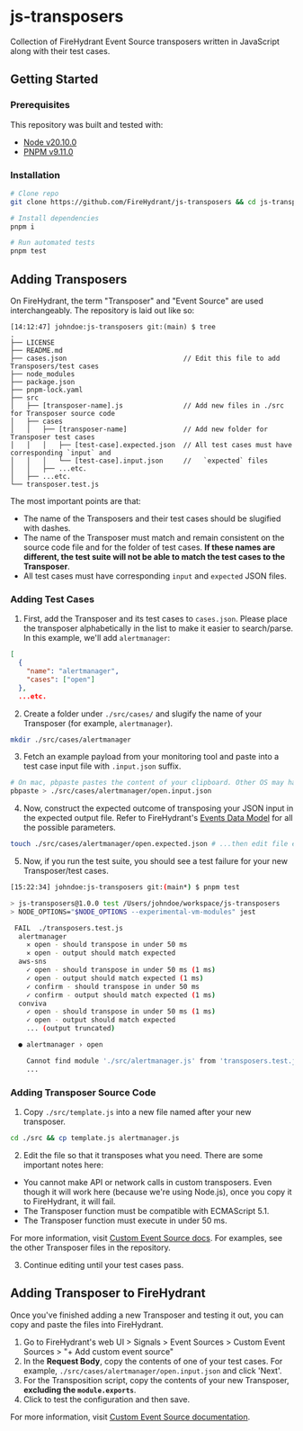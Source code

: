 # js-transposers

Collection of FireHydrant Event Source transposers written in JavaScript along with their test cases.

## Getting Started

### Prerequisites

This repository was built and tested with:

- [Node v20.10.0](https://nodejs.org/en)
- [PNPM v9.11.0](https://pnpm.io/)

### Installation

```bash
# Clone repo
git clone https://github.com/FireHydrant/js-transposers && cd js-transposers

# Install dependencies
pnpm i

# Run automated tests
pnpm test
```

## Adding Transposers

On FireHydrant, the term "Transposer" and "Event Source" are used interchangeably. The repository is laid out like so:
```
[14:12:47] johndoe:js-transposers git:(main) $ tree
.
├── LICENSE
├── README.md
├── cases.json                             // Edit this file to add Transposers/test cases
├── node_modules
├── package.json
├── pnpm-lock.yaml
├── src
│   ├── [transposer-name].js               // Add new files in ./src for Transposer source code
│   ├── cases
│   │   ├── [transposer-name]              // Add new folder for Transposer test cases
│   │   │   ├── [test-case].expected.json  // All test cases must have corresponding `input` and
│   │   │   └── [test-case].input.json     //   `expected` files
│   │   ├── ...etc.
│   ├── ...etc.
└── transposer.test.js
```

The most important points are that:
- The name of the Transposers and their test cases should be slugified with dashes.
- The name of the Transposer must match and remain consistent on the source code file and for the folder of test cases. **If these names are different, the test suite will not be able to match the test cases to the Transposer**.
- All test cases must have corresponding `input` and `expected` JSON files.

### Adding Test Cases

1. First, add the Transposer and its test cases to `cases.json`. Please place the transposer alphabetically in the list to make it easier to search/parse. In this example, we'll add `alertmanager`:
```json
[
  {
    "name": "alertmanager",
    "cases": ["open"]
  },
  ...etc.
```

2. Create a folder under `./src/cases/` and slugify the name of your Transposer (for example, `alertmanager`).
```bash
mkdir ./src/cases/alertmanager
```

3. Fetch an example payload from your monitoring tool and paste into a test case input file with `.input.json` suffix. 
```bash
# On mac, pbpaste pastes the content of your clipboard. Other OS may have different commands. You can also just create the file and paste.
pbpaste > ./src/cases/alertmanager/open.input.json
```

4. Now, construct the expected outcome of transposing your JSON input in the expected output file. Refer to FireHydrant's [Events Data Model](https://docs.firehydrant.com/docs/events-data-model) for all the possible parameters.

```bash
touch ./src/cases/alertmanager/open.expected.json # ...then edit file etc.
```

5. Now, if you run the test suite, you should see a test failure for your new Transposer/test cases.
```bash
[15:22:34] johndoe:js-transposers git:(main*) $ pnpm test

> js-transposers@1.0.0 test /Users/johndoe/workspace/js-transposers
> NODE_OPTIONS="$NODE_OPTIONS --experimental-vm-modules" jest

 FAIL  ./transposers.test.js
  alertmanager
    ✕ open - should transpose in under 50 ms
    ✕ open - output should match expected
  aws-sns
    ✓ open - should transpose in under 50 ms (1 ms)
    ✓ open - output should match expected (1 ms)
    ✓ confirm - should transpose in under 50 ms
    ✓ confirm - output should match expected (1 ms)
  conviva
    ✓ open - should transpose in under 50 ms (1 ms)
    ✓ open - output should match expected
    ... (output truncated)

  ● alertmanager › open

    Cannot find module './src/alertmanager.js' from 'transposers.test.js'
    ...
```

### Adding Transposer Source Code

1. Copy `./src/template.js` into a new file named after your new transposer.

```bash
cd ./src && cp template.js alertmanager.js
```

2. Edit the file so that it transposes what you need. There are some important notes here:

- You cannot make API or network calls in custom transposers. Even though it will work here (because we're using Node.js), once you copy it to FireHydrant, it will fail.
- The Transposer function must be compatible with ECMAScript 5.1.
- The Transposer function must execute in under 50 ms.

For more information, visit [Custom Event Source docs](https://docs.firehydrant.com/docs/custom-event-source). For examples, see the other Transposer files in the repository.

3. Continue editing until your test cases pass.

## Adding Transposer to FireHydrant

Once you've finished adding a new Transposer and testing it out, you can copy and paste the files into FireHydrant.

1. Go to FireHydrant's web UI > Signals > Event Sources > Custom Event Sources > "+ Add custom event source"
2. In the **Request Body**, copy the contents of one of your test cases. For example, `./src/cases/alertmanager/open.input.json` and click 'Next'.
3. For the Transposition script, copy the contents of your new Transposer, **excluding the `module.exports`**.
4. Click to test the configuration and then save.

For more information, visit [Custom Event Source documentation](https://docs.firehydrant.com/docs/custom-event-source).
